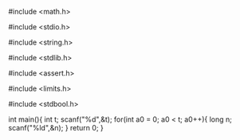 #include <math.h>

#include <stdio.h>

#include <string.h>

#include <stdlib.h>

#include <assert.h>

#include <limits.h>

#include <stdbool.h>


int main(){
    int t; 
    scanf("%d",&t);
    for(int a0 = 0; a0 < t; a0++){
        long n; 
        scanf("%ld",&n);
    }
    return 0;
}
